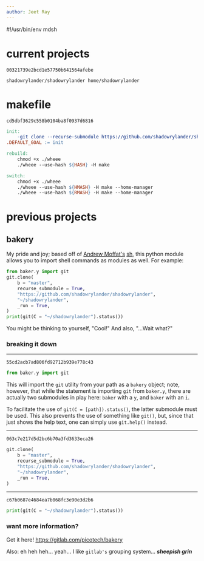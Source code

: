 ```yaml
---
author: Jeet Ray
---
```


\#!/usr/bin/env mdsh

# current projects

``` example
00321739e2bcd1e57750b641564afebe
```

``` text
shadowrylander/shadowrylander home/shadowrylander
```

# makefile

``` example
cd5dbf3629c558b0104ba8f0937d6816
```

``` makefile
init:
    -git clone --recurse-submodule https://github.com/shadowrylander/shadowrylander home/shadowrylander
.DEFAULT_GOAL := init

rebuild:
    chmod +x ./wheee
    ./wheee --use-hash ${HASH} -H make

switch:
    chmod +x ./wheee
    ./wheee --use-hash ${HMASH} -H make --home-manager
    ./wheee --use-hash ${RMASH} -H make --home-manager
```

# previous projects

## bakery

My pride and joy; based off of [Andrew
Moffat's](https://github.com/amoffat)
[sh](https://amoffat.github.io/sh/), this python module allows you to
import shell commands as modules as well. For example:

``` python
from baker.y import git
git.clone(
    b = "master",
    recurse_submodule = True,
    "https://github.com/shadowrylander/shadowrylander",
    "~/shadowrylander",
    _run = True,
)
print(git(C = "~/shadowrylander").status())
```

You might be thinking to yourself, "Cool!" And also, "…Wait what?"

### breaking it down

------------------------------------------------------------------------

``` example
55cd2acb7ad806fd92712b939e778c43
```

``` python
from baker.y import git
```

This will import the `git` utility from your path as a `bakery` object;
note, however, that while the statement is importing `git` from
`baker.y`, there are actually two submodules in play here: `baker` with
a `y`, and `baker` with an `i`.

To facilitate the use of `git(C = [path]).status()`, the latter
submodule must be used. This also prevents the use of something like
`git()`, but, since that just shows the help text, one can simply use
`git.help()` instead.

------------------------------------------------------------------------

``` example
063c7e217d5d2bc6b70a3fd3633eca26
```

``` python
git.clone(
    b = "master",
    recurse_submodule = True,
    "https://github.com/shadowrylander/shadowrylander",
    "~/shadowrylander",
    _run = True,
)
```

------------------------------------------------------------------------

``` example
c67b0687e4684ea7b068fc3e90e3d2b6
```

``` python
print(git(C = "~/shadowrylander").status())
```

### want more information?

Get it here! <https://gitlab.com/picotech/bakery>

Also: eh heh heh… yeah… I like `gitlab's` grouping system… ***sheepish
grin***
